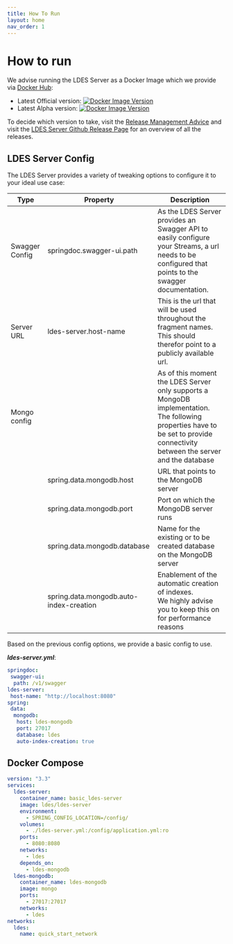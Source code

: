 ```yaml
---
title: How To Run
layout: home
nav_order: 1
---
```


# How to run 

We advise running the LDES Server as a Docker Image which we provide via [Docker Hub](https://hub.docker.com/r/ldes/ldes-server/):

* Latest Official version: [![Docker Image Version](https://img.shields.io/docker/v/ldes/ldes-server/latest)](https://hub.docker.com/r/ldes/ldes-server/tags)
* Latest Alpha version: [![Docker Image Version](https://img.shields.io/docker/v/ldes/ldes-server)](https://hub.docker.com/r/ldes/ldes-server/tags)

To decide which version to take, visit the [Release Management Advice](https://informatievlaanderen.github.io/VSDS-Tech-Docs/release/Release_Management#which-version-should-i-use)
 and visit the [LDES Server Github Release Page](https://github.com/Informatievlaanderen/VSDS-LDESServer4J/releases/) for an overview of all the releases.

## LDES Server Config

The LDES Server provides a variety of tweaking options to configure it to your ideal use case:

| Type           | Property                                | Description                                                                                                                                                                        |
|----------------|-----------------------------------------|------------------------------------------------------------------------------------------------------------------------------------------------------------------------------------|
| Swagger Config | springdoc.swagger-ui.path               | As the LDES Server provides an Swagger API to easily configure your Streams, a url needs to be configured that points to the swagger documentation.                                |
| Server URL     | ldes-server.host-name                   | This is the url that will be used throughout the fragment names. <br>This should therefor point to a publicly available url.                                                       |
| Mongo config   |                                         | As of this moment the LDES Server only supports a MongoDB implementation. <br> The following properties have to be set to provide connectivity between the server and the database |
|                | spring.data.mongodb.host                | URL that points to the MongoDB server                                                                                                                                              |
|                | spring.data.mongodb.port                | Port on which the MongoDB server runs                                                                                                                                              |
|                | spring.data.mongodb.database            | Name for the existing or to be created database on the MongoDB server                                                                                                              |
|                | spring.data.mongodb.auto-index-creation | Enablement of the automatic creation of indexes. <br> We highly advise you to keep this on for performance reasons                                                                 |


Based on the previous config options, we provide a basic config to use.

***ldes-server.yml***:
````yaml
springdoc:
 swagger-ui:
  path: /v1/swagger
ldes-server:
 host-name: "http://localhost:8080"
spring:
 data:
  mongodb:
   host: ldes-mongodb
   port: 27017
   database: ldes
   auto-index-creation: true
````

## Docker Compose

````yaml
version: "3.3"
services:
  ldes-server:
    container_name: basic_ldes-server
    image: ldes/ldes-server
    environment:
      - SPRING_CONFIG_LOCATION=/config/
    volumes:
      - ./ldes-server.yml:/config/application.yml:ro
    ports:
      - 8080:8080
    networks:
      - ldes
    depends_on:
      - ldes-mongodb
  ldes-mongodb:
    container_name: ldes-mongodb
    image: mongo
    ports:
      - 27017:27017
    networks:
      - ldes
networks:
  ldes:
    name: quick_start_network
````
